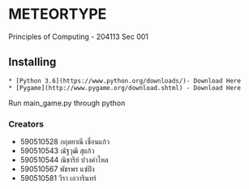 # METEORTYPE
Principles of Computing - 204113 Sec 001
## Installing
```
* [Python 3.6](https://www.python.org/downloads/)- Download Here
* [Pygame](http://www.pygame.org/download.shtml) - Download Here
```
Run main_game.py through python
### Creators
* 590510528 กฤตยาณี เขื่อนแก้ว 
* 590510543 ณัฐวุฒิ สุแก้ว
* 590510544 ณิชารีย์ ปวงคำไหล
* 590510567 พัชรพร แซ่ปึง
* 590510581 วีรา เอวารินทร์ 

